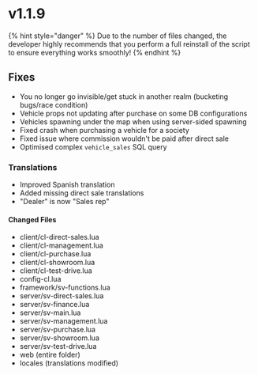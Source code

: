 # v1.1.9

{% hint style="danger" %}
Due to the number of files changed, the developer highly recommends that you perform a full reinstall of the script to ensure everything works smoothly!
{% endhint %}

## Fixes

* You no longer go invisible/get stuck in another realm (bucketing bugs/race condition)
* Vehicle props not updating after purchase on some DB configurations
* Vehicles spawning under the map when using server-sided spawning
* Fixed crash when purchasing a vehicle for a society
* Fixed issue where commission wouldn't be paid after direct sale
* Optimised complex `vehicle_sales` SQL query

### Translations

* Improved Spanish translation&#x20;
* Added missing direct sale translations
* "Dealer" is now "Sales rep"

#### Changed Files

* client/cl-direct-sales.lua
* client/cl-management.lua
* client/cl-purchase.lua
* client/cl-showroom.lua
* client/cl-test-drive.lua
* config-cl.lua
* framework/sv-functions.lua
* server/sv-direct-sales.lua
* server/sv-finance.lua
* server/sv-main.lua
* server/sv-management.lua
* server/sv-purchase.lua
* server/sv-showroom.lua
* server/sv-test-drive.lua
* web (entire folder)
* locales (translations modified)
